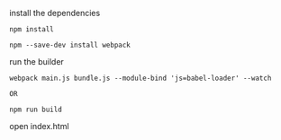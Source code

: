 install the dependencies

    npm install

    npm --save-dev install webpack

run the builder

    webpack main.js bundle.js --module-bind 'js=babel-loader' --watch

    OR

    npm run build

open index.html

